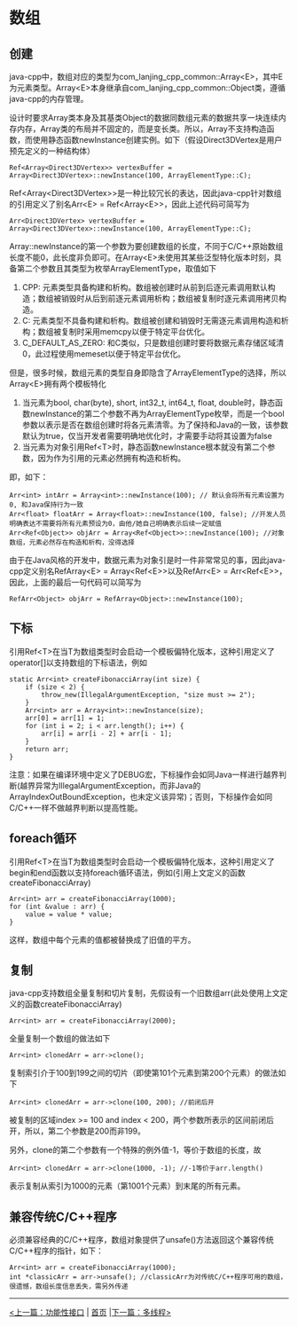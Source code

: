 # 数组 #

## 创建 ##

java-cpp中，数组对应的类型为com_lanjing_cpp_common::Array&lt;E&gt;，其中E为元素类型。Array&lt;E&gt;本身继承自com_lanjing_cpp_common::Object类，遵循java-cpp的内存管理。

设计时要求Array类本身及其基类Object的数据同数组元素的数据共享一块连续内存内存，Array类的布局并不固定的，而是变长类。所以，Array不支持构造函数，而使用静态函数newInstance创建实例。如下（假设Direct3DVertex是用户预先定义的一种结构体）

    Ref<Array<Direct3DVertex>> vertexBuffer = Array<Direct3DVertex>::newInstance(100, ArrayElementType::C);
    
Ref&lt;Array&lt;Direct3DVertex&gt;&gt;是一种比较冗长的表达，因此java-cpp针对数组的引用定义了别名Arr&lt;E&gt; = Ref&lt;Array&lt;E&gt;&gt;，因此上述代码可简写为

    Arr<Direct3DVertex> vertexBuffer = Array<Direct3DVertex>::newInstance(100, ArrayElementType::C);

Array::newInstance的第一个参数为要创建数组的长度，不同于C/C++原始数组长度不能0，此长度非负即可。在Array&lt;E&gt;未使用其某些泛型特化版本时刻，具备第二个参数且其类型为枚举ArrayElementType，取值如下

1. CPP: 元素类型具备构建和析构。数组被创建时从前到后逐元素调用默认构造；数组被销毁时从后到前逐元素调用析构；数组被复制时逐元素调用拷贝构造。
2. C: 元素类型不具备构建和析构。数组被创建和销毁时无需逐元素调用构造和析构；数组被复制时采用memcpy以便于特定平台优化。
3. C_DEFAULT_AS_ZERO: 和C类似，只是数组创建时要将数据元素存储区域清0，此过程使用memeset以便于特定平台优化。

但是，很多时候，数组元素的类型自身即隐含了ArrayElementType的选择，所以Array&lt;E&gt;拥有两个模板特化

1. 当元素为bool, char(byte), short, int32_t, int64_t, float, double时，静态函数newInstance的第二个参数不再为ArrayElementType枚举，而是一个bool参数以表示是否在数组创建时将各元素清零。为了保持和Java的一致，该参数默认为true，仅当开发者需要明确地优化时，才需要手动将其设置为false
2. 当元素为对象引用Ref&lt;T&gt;时，静态函数newInstance根本就没有第二个参数，因为作为引用的元素必然拥有构造和析构。

即，如下：

    Arr<int> intArr = Array<int>::newInstance(100); // 默认会将所有元素设置为0, 和Java保持行为一致
    Arr<float> floatArr = Array<float>::newInstance(100, false); //开发人员明确表达不需要将所有元素预设为0，由他/她自己明确表示后续一定赋值
    Arr<Ref<Object>> objArr = Array<Ref<Object>>::newInstance(100); //对象数组，元素必然存在构造和析构，没得选择

由于在Java风格的开发中，数据元素为对象引是时一件非常常见的事，因此java-cpp定义别名RefArray&lt;E&gt; = Array&lt;Ref&lt;E&gt;&gt;以及RefArr&lt;E&gt; = Arr&lt;Ref&lt;E&gt;&gt;，因此，上面的最后一句代码可以简写为

    RefArr<Object> objArr = RefArray<Object>::newInstance(100);

## 下标 ##

引用Ref&lt;T&gt;在当T为数组类型时会启动一个模板偏特化版本，这种引用定义了operator[]以支持数组的下标语法，例如

    static Arr<int> createFibonacciArray(int size) {
        if (size < 2) {
            throw_new(IllegalArgumentException, "size must >= 2");
        }
        Arr<int> arr = Array<int>::newInstance(size);
        arr[0] = arr[1] = 1;
        for (int i = 2; i < arr.length(); i++) {
            arr[i] = arr[i - 2] + arr[i - 1];
        }
        return arr;
    }
    
注意：如果在编译环境中定义了DEBUG宏，下标操作会如同Java一样进行越界判断(越界异常为IllegalArgumentException，而非Java的ArrayIndexOutBoundException，也未定义该异常)；否则，下标操作会如同C/C++一样不做越界判断以提高性能。

## foreach循环 ##

引用Ref&lt;T&gt;在当T为数组类型时会启动一个模板偏特化版本，这种引用定义了begin和end函数以支持foreach循环语法，例如(引用上文定义的函数createFibonacciArray)

    Arr<int> arr = createFibonacciArray(1000);
    for (int &value : arr) {
        value = value * value;
    }

这样，数组中每个元素的值都被替换成了旧值的平方。

## 复制 ##

java-cpp支持数组全量复制和切片复制，先假设有一个旧数组arr(此处使用上文定义的函数createFibonacciArray)

    Arr<int> arr = createFibonacciArray(2000);

全量复制一个数组的做法如下

    Arr<int> clonedArr = arr->clone();
    
复制索引介于100到199之间的切片（即使第101个元素到第200个元素）的做法如下

    Arr<int> clonedArr = arr->clone(100, 200); //前闭后开
    
被复制的区域index >= 100 and index < 200，两个参数所表示的区间前闭后开，所以，第二个参数是200而非199。
    
另外，clone的第二个参数有一个特殊的例外值-1，等价于数组的长度，故

    Arr<int> clonedArr = arr->clone(1000, -1); //-1等价于arr.length()
    
表示复制从索引为1000的元素（第1001个元素）到末尾的所有元素。

## 兼容传统C/C++程序 ##

必须兼容经典的C/C++程序，数组对象提供了unsafe()方法返回这个兼容传统C/C++程序的指针，如下：

    Arr<int> arr = createFibonacciArray(1000);
    int *classicArr = arr->unsafe(); //classicArr为对传统C/C++程序可用的数组，很遗憾，数组长度信息丢失，需另外传递

----------
[<上一篇：功能性接口](./functional.md) | [首页](..)  |[下一篇：多线程>](./threading.md)
